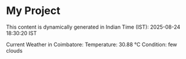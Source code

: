 # My Project

This content is dynamically generated in Indian Time (IST): 2025-08-24 18:30:20 IST


Current Weather in Coimbatore:
Temperature: 30.88 °C
Condition: few clouds
